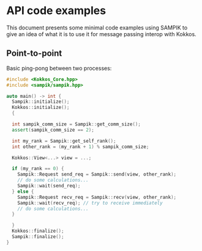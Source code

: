# API code examples

This document presents some minimal code examples using SAMPIK to give an idea of what it is to use it for message passing interop with Kokkos.

## Point-to-point

Basic ping-pong between two processes:
```cpp
#include <Kokkos_Core.hpp>
#include <sampik/sampik.hpp>

auto main() -> int {
  Sampik::initialize();
  Kokkos::initialize();
  {

  int sampik_comm_size = Sampik::get_comm_size();
  assert(sampik_comm_size == 2);

  int my_rank = Sampik::get_self_rank();
  int other_rank = (my_rank + 1) % sampik_comm_size;

  Kokkos::View<...> view = ...;

  if (my_rank == 0) {
    Sampik::Request send_req = Sampik::send(view, other_rank);
    // do some calculations...
    Sampik::wait(send_req);
  } else {
    Sampik::Request recv_req = Sampik::recv(view, other_rank);
    Sampik::wait(recv_req); // try to receive immediately
    // do some calculations...
  }

  }
  Kokkos::finalize();
  Sampik::finalize();
}
```
